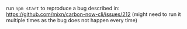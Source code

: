 run `npm start` to reproduce a bug described in: https://github.com/mixn/carbon-now-cli/issues/212 (might need to run it multiple times as the bug does not happen every time)
